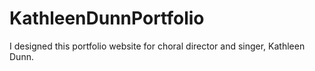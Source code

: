 # KathleenDunnPortfolio
I designed this portfolio website for choral director and singer, Kathleen Dunn.
